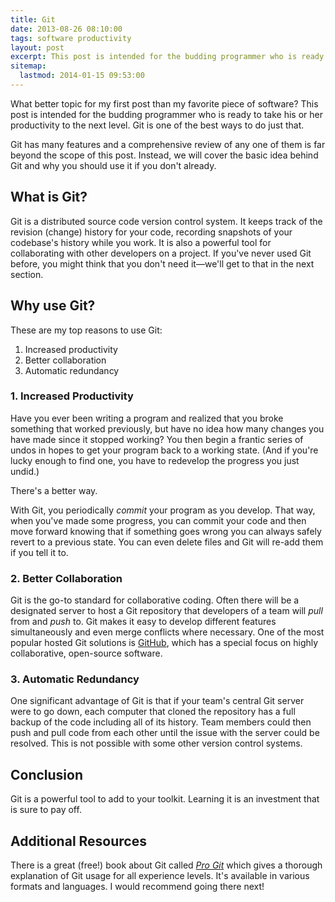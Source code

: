 ```yaml
---
title: Git
date: 2013-08-26 08:10:00
tags: software productivity
layout: post
excerpt: This post is intended for the budding programmer who is ready to take his or her productivity to the next level. Git is one of the best ways to do just that.
sitemap:
  lastmod: 2014-01-15 09:53:00
---
```


What better topic for my first post than my favorite piece of software? This post is intended for the budding programmer who is ready to take his or her productivity to the next level. Git is one of the best ways to do just that.

Git has many features and a comprehensive review of any one of them is far beyond the scope of this post. Instead, we will cover the basic idea behind Git and why you should use it if you don't already.

## What is Git?

Git is a distributed source code version control system. It keeps track of the revision (change) history for your code, recording snapshots of your codebase's history while you work. It is also a powerful tool for collaborating with other developers on a project. If you've never used Git before, you might think that you don't need it&mdash;we'll get to that in the next section.

## Why use Git?

These are my top reasons to use Git:

1. Increased productivity
2. Better collaboration
2. Automatic redundancy

### 1. Increased Productivity

Have you ever been writing a program and realized that you broke something that worked previously, but have no idea how many changes you have made since it stopped working? You then begin a frantic series of undos in hopes to get your program back to a working state. (And if you're lucky enough to find one, you have to redevelop the progress you just undid.)

There's a better way.

With Git, you periodically *commit* your program as you develop. That way, when you've made some progress, you can commit your code and then move forward knowing that if something goes wrong you can always safely revert to a previous state. You can even delete files and Git will re-add them if you tell it to.

### 2. Better Collaboration

Git is the go-to standard for collaborative coding. Often there will be a designated server to host a Git repository that developers of a team will *pull* from and *push* to. Git makes it easy to develop different features simultaneously and even merge conflicts where necessary. One of the most popular hosted Git solutions is [GitHub](https://github.com), which has a special focus on highly collaborative, open-source software.

### 3. Automatic Redundancy

One significant advantage of Git is that if your team's central Git server were to go down, each computer that cloned the repository has a full backup of the code including all of its history. Team members could then push and pull code from each other until the issue with the server could be resolved. This is not possible with some other version control systems.

## Conclusion

Git is a powerful tool to add to your toolkit. Learning it is an investment that is sure to pay off.

## Additional Resources

There is a great (free!) book about Git called [*Pro Git*](http://git-scm.com/book) which gives a thorough explanation of Git usage for all experience levels. It's available in various formats and languages. I would recommend going there next!
